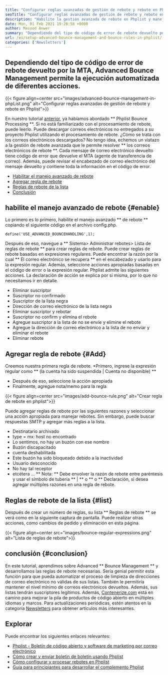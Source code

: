 ```yaml
---
title: "Configurar reglas avanzadas de gestión de rebote y rebote en Phplist" 
seoTitle: "Configurar reglas avanzadas de gestión de rebote y rebote en Phplist" 
description: "Habilite la gestión avanzada de rebote en Phplist y maneje los correos electrónicos de rebote. Cree reglas de rebote y automatice el proceso para tomar varias acciones en los mensajes devueltos." 
date: Mon, 01 Feb 2021 19:28:58 +0000
author: Masood Anwer
summary: "Dependiendo del tipo de código de error de rebote devuelto por la MTA, Advanced Bounce Management permite la ejecución automatizada de diferentes acciones." 
url: /es/setup-advanced-bounce-management-and-bounce-rules-in-phplist/
categories: ['Newsletters']
---
```


## Dependiendo del tipo de código de error de rebote devuelto por la MTA, Advanced Bounce Management permite la ejecución automatizada de diferentes acciones.

{{< figure align=center src="images/advanced-bounce-management-in-phpList.png" alt="Configurar reglas avanzadas de gestión de rebote y rebote en Phplist">}}

En nuestro tutorial [anterior][1], ya habíamos abordado ** Phplist Bounce Processing **. Si no está familiarizado con el procesamiento de rebote, puede leerlo. Puede descargar correos electrónicos no entregados a su proyecto Phplist utilizando el procesamiento de rebote. ¿Cómo se trata con los correos electrónicos descargados? No tengo idea, echemos un vistazo a la gestión de rebote avanzada que le permite resolver ** los correos electrónicos de rebote **. Cada mensaje de correo electrónico devuelto tiene código de error que devuelve el MTA (agente de transferencia de correo). Además, puede revisar el encabezado de correo electrónico del mensaje devuelto y contiene toda la información en el código de error.
  * [Habilitar el manejo avanzado de rebote][2]
  * [Agregar regla de rebote][3]
  * [Reglas de rebote de la lista][4]
  * [Conclusión][5]

## habilite el manejo avanzado de rebote {#enable}
Lo primero es lo primero, habilite el manejo avanzado ** de rebote ** copiando el siguiente código en el archivo config.php.
```
define('USE_ADVANCED_BOUNCEHANDLING',1);
```
Después de eso, navegue a ** Sistema> Administrar rebotes> Lista de reglas de rebote ** para crear reglas de rebote.
Puede crear reglas de rebote basadas en expresiones regulares. Puede encontrar la razón por la cual ** El correo electrónico se recupera ** en el encabezado y usarlo para la expresión regular. Además, seleccione acciones apropiadas basadas en el código de error o la expresión regular. Phplist admite las siguientes acciones. La declaración de acción se explica por sí misma, por lo que no necesitamos ir en detalle.
  * Eliminar suscriptor
  * Suscriptor no confirmado
  * Suscriptor de la lista negra
  * Dirección de correo electrónico de la lista negra
  * Eliminar suscriptor y rebotar
  * Suscriptor no confirm y elimina el rebote
  * Agregue suscriptor a la lista de no se envíe y elimine el rebote
  * Agregue la dirección de correo electrónico a la lista de no enviar y eliminar el rebote
  * Eliminar rebote

## Agregar regla de rebote {#Add}
Creemos nuestra primera regla de rebote.
  *Primero, ingrese la expresión regular como ** (la cuenta ha sido suspendida | Cuenta no disponible) **
  * Después de eso, seleccione la acción apropiada
  * Finalmente, agregue nota/memo para la regla

{{< figure align=center src="images/add-bounce-rule.png" alt="Crear regla de rebote en phplist">}}

Puede agregar reglas de rebote por las siguientes razones y seleccionar una acción apropiada para manejar rebotes. Sin embargo, puede buscar respuestas SMTP y agregar más reglas a la lista.
  * Destinatario archivado
  * type = mx: host no encontrado
  * Lo sentimos, no hay un buzón con ese nombre
  * Buzón discapacitado
  * cuenta deshabilitada
  * Este buzón ha sido bloqueado debido a la inactividad
  * Usuario desconocido
  * No hay tal receptor
  * etcétera …
** Nota: ** Debe envolver la razón de rebote entre paréntesis y usar el símbolo de tubería ** | ** o ** o ** Declaración, si desea agregar múltiples razones en una regla de rebote.

## Reglas de rebote de la lista {#list}
Después de crear un número de reglas, su lista ** Reglas de rebote ** se verá como en la siguiente captura de pantalla. Puede realizar otras acciones, como cambios de pedido y eliminación en esta página.

{{< figure align=center src="images/bounce-regular-expressions.png" alt="Lista de reglas de rebote">}}


## conclusión {#conclusion}
En este tutorial, aprendimos sobre Advanced ** Bounce Management ** y desarrollamos las reglas de rebote necesarias. Sería genial permitir esta función para que pueda automatizar el proceso de limpieza de direcciones de correo electrónico no válidas de sus listas. También le permitiría mantener el nivel mínimo de correos electrónicos devueltos. Además, sus listas tendrán suscriptores legítimos.
Además, [Contenerize.com][6] está en camino para mejorar la pila de productos de código abierto en múltiples idiomas y marcos. Para actualizaciones periódicas, estén atentos en la categoría [Newsletters][7] para obtener artículos más interesantes.

## Explorar
Puede encontrar los siguientes enlaces relevantes:
  * [Phplist - Boletín de código abierto y software de marketing por correo electrónico][8]
  * [Cómo crear y enviar boletín de boletín usando Phplist][9]
  * [Cómo configurar y procesar rebotes en Phplist][1]
  * [Guía para principiantes para desarrollar el complemento Phplist][10]

  
[1]: https://blog.containerize.com/newsletter/how-to-setup-and-process-bounces-in-phplist/
[2]: #Enable
[3]: #Add
[4]: #List
[5]: #Conclusion
[6]: https://containerize.com
[7]: https://blog.containerize.com/category/newsletter/
[8]: https://products.containerize.com/newsletter/phplist
[9]: https://blog.containerize.com/newsletter/how-to-create-and-send-newsletter-using-phplist/
[10]: https://blog.containerize.com/newsletter/beginners-guide-to-develop-phplist-plugin/
